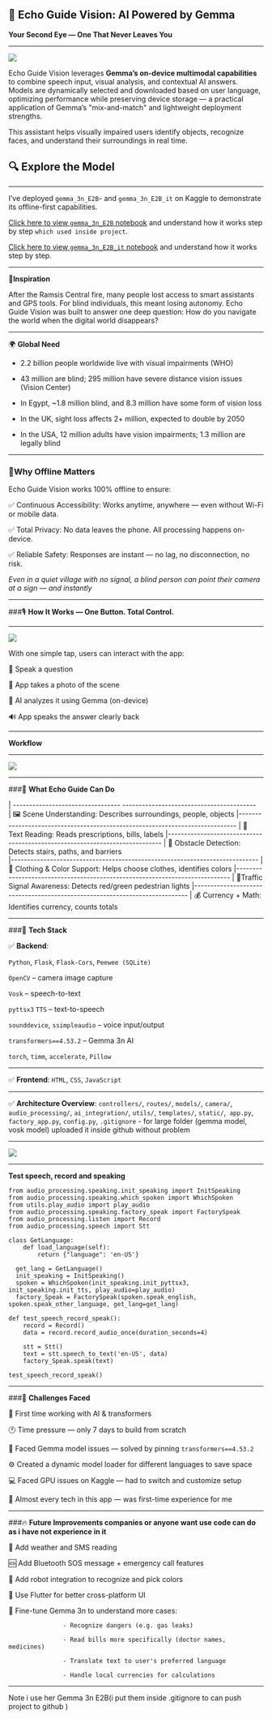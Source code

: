 ## 🌟 Echo Guide Vision: AI Powered by Gemma

**Your Second Eye — One That Never Leaves You**

--------------------------------------------------

![](https://www.googleapis.com/download/storage/v1/b/kaggle-user-content/o/inbox%2F27972555%2F89e7b0c157a238bc6e4c70f5d33175e3%2Fecho_logo.jpg?generation=1754499607749038&alt=media)

Echo Guide Vision leverages **Gemma’s on-device multimodal capabilities** to combine speech input, visual analysis, and contextual AI answers. Models are dynamically selected and downloaded based on user language, optimizing performance while preserving device storage — a practical application of Gemma’s "mix-and-match" and lightweight deployment strengths.

This assistant helps visually impaired users identify objects, recognize faces, and understand their surroundings in real time.


## 🔍 Explore the Model
---------------------------------------------------------------------------------------------------------------------------------------

I’ve deployed `gemma_3n_E2B`- and `gemma_3n_E2B_it` on Kaggle to demonstrate its offline-first capabilities.

[Click here to view `gemma_3n_E2B` notebook](https://www.kaggle.com/code/aya1490/notebook0c0c8ad1bc) and understand how it works step by step `which used inside project`.

[Click here to view `gemma_3n_E2B_it` notebook](https://www.kaggle.com/code/aya1490/gemma-3n-image-to-text-on-kaggle) and understand how it works step by step.

-----------------------------------------------------------------------------------------------------------------------------------------------

 🌟**Inspiration**
 
 After the Ramsis Central fire, many people lost access to smart assistants and GPS tools. For blind individuals, this meant losing autonomy. Echo Guide Vision was built to answer one deep question:
 How do you navigate the world when the digital world disappears?

--------------------------------------------------------------------------------------------------------------------------------------------------

🌍 **Global Need**

- 2.2 billion people worldwide live with visual impairments (WHO)

- 43 million are blind; 295 million have severe distance vision issues (Vision Center)

- In Egypt, ~1.8 million blind, and 8.3 million have some form of vision loss

- In the UK, sight loss affects 2+ million, expected to double by 2050

- In the USA, 12 million adults have vision impairments; 1.3 million are legally blind


---------------------------------------------------------------------------------------------------------------------------------------------------


### 🌟**Why Offline Matters**

Echo Guide Vision works 100% offline to ensure:

✅ Continuous Accessibility: Works anytime, anywhere — even without Wi-Fi or mobile data.

✅ Total Privacy: No data leaves the phone. All processing happens on-device.

✅ Reliable Safety: Responses are instant — no lag, no disconnection, no risk.

*Even in a quiet village with no signal, a blind person can point their camera at a sign — and instantly*

-------------------------------------------------------------------------------------------------------------------------------------------

###🎙️ **How It Works — One Button. Total Control.**

---

![](https://github.com/ayaelsaid/Echo_guide_vision/blob/main/user%20enter%20his%20name%20(2).jpg)


With one simple tap, users can interact with the app:

🎤 Speak a question

📸 App takes a photo of the scene

🧠 AI analyzes it using Gemma (on-device)

🔊 App speaks the answer clearly back

-----------------------------------------------------------------------------------------------------------------------------------
**Workflow**

---------

![](https://github.com/ayaelsaid/Echo_guide_vision/blob/main/user%20enter%20his%20name%20(1).jpg)

-------------------------------

###🧠 **What Echo Guide Can Do**

| ---------------------------------   -----------------------------------------                                           
|  🖼️ Scene Understanding: Describes surroundings, people, objects 
|-----------------------------------------------------------------------------
|  💊 Text Reading: Reads prescriptions, bills, labels 
|----------------------------------------------------------------------------
|  🚧 Obstacle Detection: Detects stairs, paths, and barriers      
|----------------------------------------------------------------------------
|  👕 Clothing & Color Support: Helps choose clothes, identifies colors
|----------------------------------------------------------------------------
|  🚦Traffic Signal Awareness: Detects red/green pedestrian lights 
|----------------------------------------------------------------------------
|  💰 Currency + Math: Identifies currency, counts totals                     


----------------------------------------------------------------------------------------------------------------------------------

###🧪 **Tech Stack**

✅ **Backend**:

`Python`, `Flask`, `Flask-Cors`, `Peewee (SQLite)`

`OpenCV` – camera image capture

`Vosk` – speech-to-text

`pyttsx3` `TTS` – text-to-speech

`sounddevice`, `ssimpleaudio` – voice input/output

`transformers==4.53.2` – Gemma 3n AI

`torch`, `timm`, `accelerate`, `Pillow`

---

✅ **Frontend**:
`HTML`, `CSS`, `JavaScript`

---

✅ **Architecture Overview**:
`controllers/`, `routes/`, `models/`, `camera/`, `audio_processing/`, `ai_integration/`, `utils/`, `templates/`, `static/`,` app.py`, `factory_app.py`, `config.py`, `.gitignore` - for large folder (gemma model, vosk model) uploaded it inside github without problem

-------------------------------------------------------------------------------------------------------------------------------------

![](https://github.com/ayaelsaid/Echo_guide_vision/blob/main/user%20enter%20his%20name.jpg)


-------------------------------------------------------------------------------------------------------------------------------------

**Test speech, record and speaking**

```
from audio_processing.speaking.init_speaking import InitSpeaking
from audio_processing.speaking.which_spoken import WhichSpoken
from utils.play_audio import play_audio
from audio_processing.speaking.factory_speak import FactorySpeak
from audio_processing.listen import Record
from audio_processing.speech import Stt

class GetLanguage:
    def load_language(self):
        return {"language": 'en-US'}

  get_lang = GetLanguage()
  init_speaking = InitSpeaking()
  spoken = WhichSpoken(init_speaking.init_pyttsx3, init_speaking.init_tts, play_audio=play_audio)
  factory_Speak = FactorySpeak(spoken.speak_english, spoken.speak_other_language, get_lang=get_lang)

def test_speech_record_speak():
    record = Record()
    data = record.record_audio_once(duration_seconds=4)

    stt = Stt()
    text = stt.speech_to_text('en-US', data)
    factory_Speak.speak(text)

test_speech_record_speak()

```


------------------------------------------------------------------------------------------------------------------------------

###💪 **Challenges Faced**

🚀 First time working with AI & transformers

🕐 Time pressure — only 7 days to build from scratch

🧩 Faced Gemma model issues — solved by pinning `transformers==4.53.2`

⚙️ Created a dynamic model loader for different languages to save space

💻 Faced GPU issues on Kaggle — had to switch and customize setup

🎯 Almost every tech in this app — was first-time experience for me

---------------------------------------------------------------------------------------------------------------------------
###🔥 **Future Improvements companies or anyone want use code can do as i have not experience in it**

📱 Add weather and SMS reading

🆘 Add Bluetooth SOS message + emergency call features

🤖 Add robot integration to recognize and pick colors

💬 Use Flutter for better cross-platform UI

🧠 Fine-tune Gemma 3n to understand more cases:

                   - Recognize dangers (e.g. gas leaks)

                   - Read bills more specifically (doctor names, medicines)

                   - Translate text to user's preferred language

                   - Handle local currencies for calculations 

---------------------------------------------------------------------------------------------

Note i use her Gemma 3n E2B(i put them inside .gitignore to can push project to github )

















